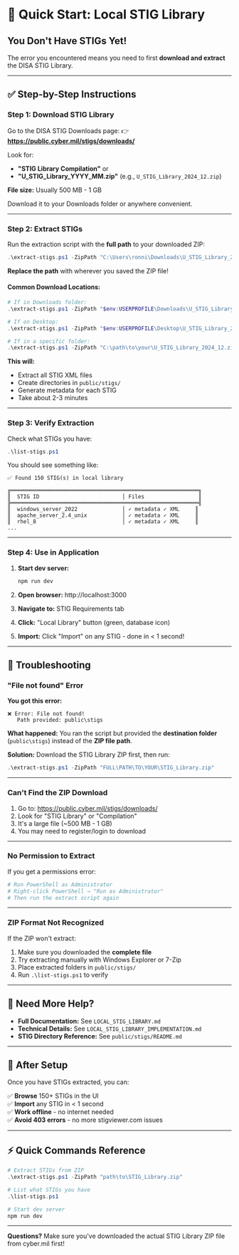 # 🚀 Quick Start: Local STIG Library

## You Don't Have STIGs Yet!

The error you encountered means you need to first **download and extract** the DISA STIG Library.

---

## ✅ Step-by-Step Instructions

### **Step 1: Download STIG Library**

Go to the DISA STIG Downloads page:
👉 **https://public.cyber.mil/stigs/downloads/**

Look for:
- **"STIG Library Compilation"** or
- **"U_STIG_Library_YYYY_MM.zip"** (e.g., `U_STIG_Library_2024_12.zip`)

**File size:** Usually 500 MB - 1 GB

Download it to your Downloads folder or anywhere convenient.

---

### **Step 2: Extract STIGs**

Run the extraction script with the **full path** to your downloaded ZIP:

```powershell
.\extract-stigs.ps1 -ZipPath "C:\Users\ronni\Downloads\U_STIG_Library_2024_12.zip"
```

**Replace the path** with wherever you saved the ZIP file!

#### Common Download Locations:
```powershell
# If in Downloads folder:
.\extract-stigs.ps1 -ZipPath "$env:USERPROFILE\Downloads\U_STIG_Library_2024_12.zip"

# If on Desktop:
.\extract-stigs.ps1 -ZipPath "$env:USERPROFILE\Desktop\U_STIG_Library_2024_12.zip"

# If in a specific folder:
.\extract-stigs.ps1 -ZipPath "C:\path\to\your\U_STIG_Library_2024_12.zip"
```

**This will:**
- Extract all STIG XML files
- Create directories in `public/stigs/`
- Generate metadata for each STIG
- Take about 2-3 minutes

---

### **Step 3: Verify Extraction**

Check what STIGs you have:

```powershell
.\list-stigs.ps1
```

You should see something like:
```
✅ Found 150 STIG(s) in local library

╔═══════════════════════════════════════════════════════════╗
║  STIG ID                          │ Files                 ║
╠═══════════════════════════════════════════════════════════╣
║  windows_server_2022              │ ✓ metadata ✓ XML     ║
║  apache_server_2.4_unix           │ ✓ metadata ✓ XML     ║
║  rhel_8                           │ ✓ metadata ✓ XML     ║
...
```

---

### **Step 4: Use in Application**

1. **Start dev server:**
   ```powershell
   npm run dev
   ```

2. **Open browser:** http://localhost:3000

3. **Navigate to:** STIG Requirements tab

4. **Click:** "Local Library" button (green, database icon)

5. **Import:** Click "Import" on any STIG - done in < 1 second!

---

## 🔧 Troubleshooting

### "File not found" Error

**You got this error:**
```
❌ Error: File not found!
   Path provided: public\stigs
```

**What happened:**
You ran the script but provided the **destination folder** (`public\stigs`) instead of the **ZIP file path**.

**Solution:**
Download the STIG Library ZIP first, then run:
```powershell
.\extract-stigs.ps1 -ZipPath "FULL\PATH\TO\YOUR\STIG_Library.zip"
```

---

### Can't Find the ZIP Download

1. Go to: https://public.cyber.mil/stigs/downloads/
2. Look for "STIG Library" or "Compilation"
3. It's a large file (~500 MB - 1 GB)
4. You may need to register/login to download

---

### No Permission to Extract

If you get a permissions error:

```powershell
# Run PowerShell as Administrator
# Right-click PowerShell → "Run as Administrator"
# Then run the extract script again
```

---

### ZIP Format Not Recognized

If the ZIP won't extract:

1. Make sure you downloaded the **complete file**
2. Try extracting manually with Windows Explorer or 7-Zip
3. Place extracted folders in `public/stigs/`
4. Run `.\list-stigs.ps1` to verify

---

## 📖 Need More Help?

- **Full Documentation:** See `LOCAL_STIG_LIBRARY.md`
- **Technical Details:** See `LOCAL_STIG_LIBRARY_IMPLEMENTATION.md`
- **STIG Directory Reference:** See `public/stigs/README.md`

---

## 🎯 After Setup

Once you have STIGs extracted, you can:

✅ **Browse** 150+ STIGs in the UI  
✅ **Import** any STIG in < 1 second  
✅ **Work offline** - no internet needed  
✅ **Avoid 403 errors** - no more stigviewer.com issues  

---

## ⚡ Quick Commands Reference

```powershell
# Extract STIGs from ZIP
.\extract-stigs.ps1 -ZipPath "path\to\STIG_Library.zip"

# List what STIGs you have
.\list-stigs.ps1

# Start dev server
npm run dev
```

---

**Questions?** Make sure you've downloaded the actual STIG Library ZIP file from cyber.mil first!
